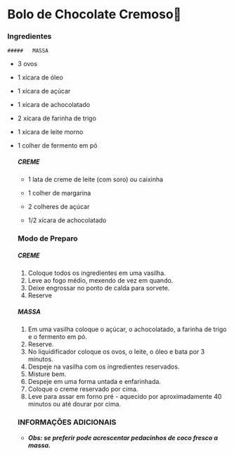 # Bolo de Chocolate Cremoso:chocolate_bar:

### Ingredientes

	##### 	MASSA

- 3 ovos

- 1 xícara de óleo

- 1 xícara de açúcar

- 1 xícara de achocolatado

- 2 xícara de farinha de trigo

- 1 xícara de leite morno

- 1 colher de fermento em pó  

  ##### CREME

  - 1 lata de creme de leite (com soro) ou caixinha

  - 1 colher de margarina
  - 2 colheres de açúcar
  - 1/2 xícara de achocolatado

  ### Modo de Preparo

  ##### CREME

  1. Coloque todos os ingredientes em uma vasilha.
  2. Leve ao fogo médio, mexendo de vez em quando.
  3. Deixe engrossar no ponto de calda para sorvete.
  4. Reserve

  ##### MASSA

  1. Em uma vasilha coloque o açúcar, o achocolatado, a farinha de trigo e o fermento em pó.
  2. Reserve.
  3. No liquidificador coloque os ovos, o leite, o óleo e bata por 3 minutos.
  4. Despeje na vasilha com os ingredientes reservados.
  5. Misture bem.
  6. Despeje em uma forma untada e enfarinhada.
  7. Coloque o creme reservado por cima.
  8. Leve para assar em forno pré - aquecido por aproximadamente 40 minutos ou até dourar por cima.

  

  ### INFORMAÇÕES ADICIONAIS

  - *__Obs: se preferir pode acrescentar pedacinhos de coco fresco a massa.__*

  

  

  

  

